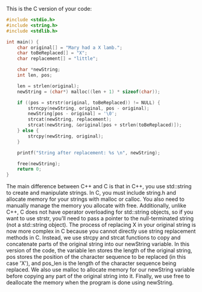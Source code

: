 This is the C version of your code:
```c
#include <stdio.h>
#include <string.h>
#include <stdlib.h>

int main() {
    char original[] = "Mary had a X lamb.";
    char toBeReplaced[] = "X";
    char replacement[] = "little";

    char *newString;
    int len, pos;

    len = strlen(original);
    newString = (char*) malloc((len + 1) * sizeof(char));

    if ((pos = strstr(original, toBeReplaced)) != NULL) {
        strncpy(newString, original, pos - original); 
        newString[pos - original] = '\0';
        strcat(newString, replacement);
        strcat(newString, &original[pos + strlen(toBeReplaced)]);
    } else {
        strcpy(newString, original);
    }

    printf("String after replacement: %s \n", newString); 

    free(newString); 
    return 0;
}
```
The main difference between C++ and C is that in C++, you use std::string to create and manipulate strings. In C, you must include string.h and allocate memory for your strings with malloc or calloc. You also need to manually manage the memory you allocate with free. Additionally, unlike C++, C does not have operator overloading for std::string objects, so if you want to use strstr, you'll need to pass a pointer to the null-terminated string (not a std::string object).
The process of replacing X in your original string is now more complex in C because you cannot directly use string replacement methods in C. Instead, we use strcpy and strcat functions to copy and concatenate parts of the original string into our newString variable.
In this version of the code, the variable len stores the length of the original string, pos stores the position of the character sequence to be replaced (in this case 'X'), and pos_len is the length of the character sequence being replaced. We also use malloc to allocate memory for our newString variable before copying any part of the original string into it. Finally, we use free to deallocate the memory when the program is done using newString.
